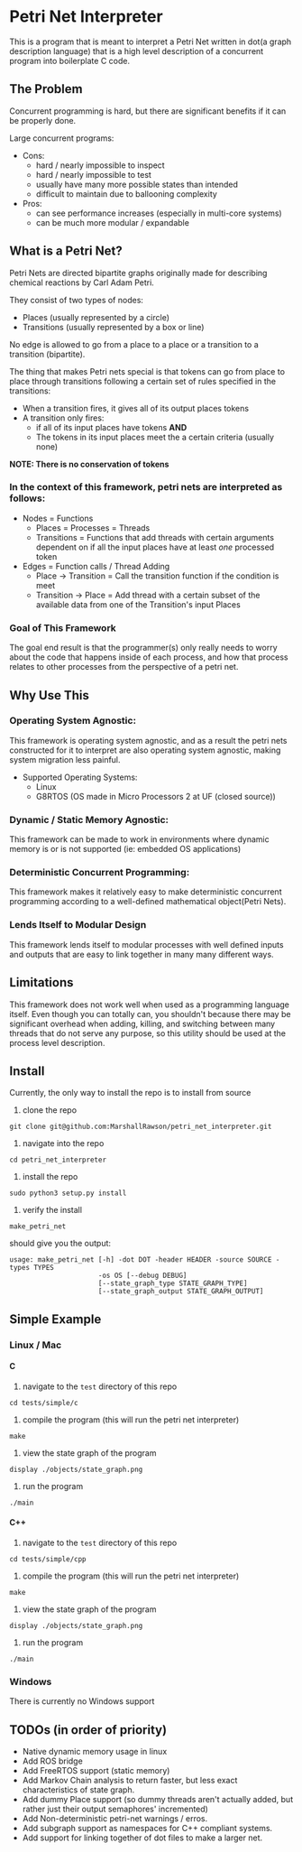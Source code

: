 # Petri Net Interpreter

This is a program that is meant to interpret a Petri Net written in
dot(a graph description language) that is a high level description of a concurrent program
into boilerplate C code.

## The Problem

Concurrent programming is hard, but there are significant benefits if
it can be properly done.

Large concurrent programs:
  * Cons:
    * hard / nearly impossible to inspect
    * hard / nearly impossible to test
    * usually have many more possible states than intended
    * difficult to maintain due to ballooning complexity
  * Pros:
    * can see performance increases (especially in multi-core systems)
    * can be much more modular / expandable

## What is a Petri Net?

Petri Nets are directed bipartite graphs originally made for describing chemical reactions by
Carl Adam Petri.

They consist of two types of nodes:
 * Places (usually represented by a circle)
 * Transitions (usually represented by a box or line)

No edge is allowed to go from a place to a place or a transition to a transition (bipartite).

The thing that makes Petri nets special is that tokens can go from place to place through
transitions following a certain set of rules specified in the transitions:
  * When a transition fires, it gives all of its output places tokens
  * A transition only fires:
    * if all of its input places have tokens **AND**
    * The tokens in its input places meet the a certain criteria (usually none)

**NOTE: There is no conservation of tokens**

### In the context of this framework, petri nets are interpreted as follows:
  * Nodes = Functions
    * Places = Processes = Threads
    * Transitions = Functions that add threads with certain arguments dependent
     on if all the input places have at least *one* processed token
  * Edges = Function calls / Thread Adding
    * Place -> Transition = Call the transition function if the condition is meet
    * Transition -> Place = Add thread with a certain subset of the available data
  from one of the Transition's input Places

### Goal of This Framework

The goal end result is that the programmer(s) only really needs to worry about the code that
happens inside of each process, and how that process relates to other processes from the
perspective of a petri net.

## Why Use This

### Operating System Agnostic:

  This framework is operating system agnostic, and as a result the petri nets constructed for
  it to interpret are also operating system agnostic, making system migration less painful.

  * Supported Operating Systems:
    * Linux
    * G8RTOS (OS made in Micro Processors 2 at UF (closed source))

### Dynamic / Static Memory Agnostic:

  This framework can be made to work in environments where dynamic memory is or is not
  supported (ie: embedded OS applications)

### Deterministic Concurrent Programming:

  This framework makes it relatively easy to make deterministic concurrent programming
  according to a well-defined mathematical object(Petri Nets).

### Lends Itself to Modular Design
  This framework lends itself to modular processes with well defined inputs and
  outputs that are easy to link together in many many different ways.

## Limitations
  This framework does not work well when used as a programming language itself.
  Even though you can totally can, you shouldn't because there may be significant
  overhead when adding, killing, and switching between many threads that do not serve any
  purpose, so this utility should be used at the process level description.

## Install
Currently, the only way to install the repo is to install from source

  1. clone the repo

`git clone git@github.com:MarshallRawson/petri_net_interpreter.git`

  1. navigate into the repo

`cd petri_net_interpreter`

  1. install the repo

`sudo python3 setup.py install`

  1. verify the install

`make_petri_net`

should give you the output:

```
usage: make_petri_net [-h] -dot DOT -header HEADER -source SOURCE -types TYPES
                      -os OS [--debug DEBUG]
                      [--state_graph_type STATE_GRAPH_TYPE]
                      [--state_graph_output STATE_GRAPH_OUTPUT]
```

## Simple Example
### Linux / Mac
#### C
  1. navigate to the `test` directory of this repo

`cd tests/simple/c`

  1. compile the program (this will run the petri net interpreter)

`make`

  1. view the state graph of the program

`display ./objects/state_graph.png`

  1. run the program

`./main`
#### C++
  1. navigate to the `test` directory of this repo

`cd tests/simple/cpp`

  1. compile the program (this will run the petri net interpreter)

`make`

  1. view the state graph of the program

`display ./objects/state_graph.png`

  1. run the program

`./main`


### Windows
  There is currently no Windows support

## TODOs (in order of priority)
  * Native dynamic memory usage in linux
  * Add ROS bridge
  * Add FreeRTOS support (static memory)
  * Add Markov Chain analysis to return faster, but less exact characteristics of state graph.
  * Add dummy Place support (so dummy threads aren't actually added, but rather just their
  output semaphores' incremented)
  * Add Non-deterministic petri-net warnings / erros.
  * Add subgraph support as namespaces for C++ compliant systems.
  * Add support for linking together of dot files to make a larger net.


